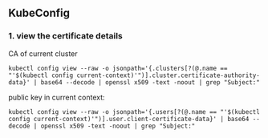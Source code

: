 ## KubeConfig
### 1. view the certificate details
CA of current cluster
```
kubectl config view --raw -o jsonpath='{.clusters[?(@.name == "'$(kubectl config current-context)'")].cluster.certificate-authority-data}' | base64 --decode | openssl x509 -text -noout | grep "Subject:"

```

public key in current context:
``` 
kubectl config view --raw -o jsonpath='{.users[?(@.name == "'$(kubectl config current-context)'")].user.client-certificate-data}' | base64 --decode | openssl x509 -text -noout | grep "Subject:"
```
